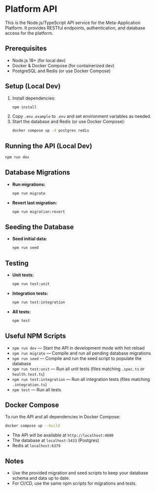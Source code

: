 # Platform API

This is the Node.js/TypeScript API service for the Meta-Application Platform. It provides RESTful endpoints, authentication, and database access for the platform.

## Prerequisites
- Node.js 18+ (for local dev)
- Docker & Docker Compose (for containerized dev)
- PostgreSQL and Redis (or use Docker Compose)

## Setup (Local Dev)

1. Install dependencies:
   ```bash
   npm install
   ```
2. Copy `.env.example` to `.env` and set environment variables as needed.
3. Start the database and Redis (or use Docker Compose):
   ```bash
   docker compose up -d postgres redis
   ```

## Running the API (Local Dev)

```bash
npm run dev
```

## Database Migrations

- **Run migrations:**
  ```bash
  npm run migrate
  ```
- **Revert last migration:**
  ```bash
  npm run migration:revert
  ```

## Seeding the Database

- **Seed initial data:**
  ```bash
  npm run seed
  ```

## Testing

- **Unit tests:**
  ```bash
  npm run test:unit
  ```
- **Integration tests:**
  ```bash
  npm run test:integration
  ```
- **All tests:**
  ```bash
  npm test
  ```

## Useful NPM Scripts

- `npm run dev` — Start the API in development mode with hot reload
- `npm run migrate` — Compile and run all pending database migrations
- `npm run seed` — Compile and run the seed script to populate the database
- `npm run test:unit` — Run all unit tests (files matching `.spec.ts` or `health.test.ts`)
- `npm run test:integration` — Run all integration tests (files matching `.integration.ts`)
- `npm test` — Run all tests

## Docker Compose

To run the API and all dependencies in Docker Compose:

```bash
docker compose up --build
```

- The API will be available at `http://localhost:4000`
- The database at `localhost:5433` (Postgres)
- Redis at `localhost:6379`

## Notes
- Use the provided migration and seed scripts to keep your database schema and data up to date.
- For CI/CD, use the same npm scripts for migrations and tests.
